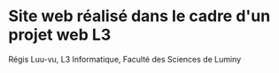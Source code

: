 # Site web réalisé dans le cadre d'un projet web L3

Régis Luu-vu, L3 Informatique, Faculté des Sciences de Luminy


